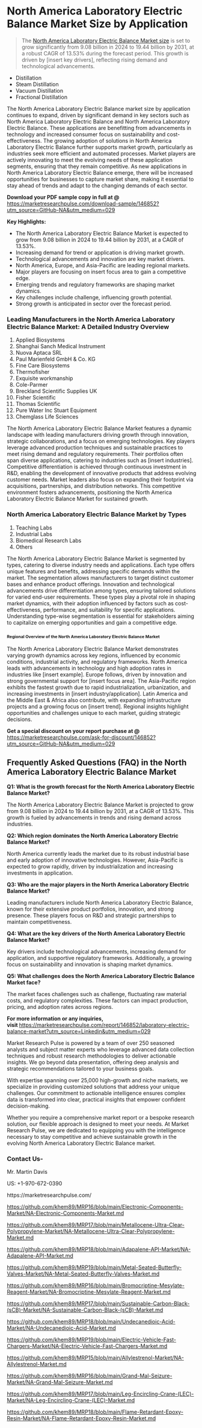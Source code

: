 <h1>North America Laboratory Electric Balance Market&nbsp;Size by Application</h1><blockquote><p>The <a href="https://marketresearchpulse.com/download-sample/146852?utm_source=GitHub-NA&amp;utm_medium=029">North America Laboratory Electric Balance Market size</a> is set to grow significantly from 9.08 billion in 2024 to 19.44 billion by 2031, at a robust CAGR of 13.53% during the forecast period. This growth is driven by [insert key drivers], reflecting rising demand and technological advancements.</p></blockquote><ul><li>Distillation<li> Steam Distillation<li> Vacuum Distillation<li> Fractional Distillation</li></ul><p>The North America Laboratory Electric Balance market size by application continues to expand, driven by significant demand in key sectors such as North America Laboratory Electric Balance and North America Laboratory Electric Balance. These applications are benefitting from advancements in technology and increased consumer focus on sustainability and cost-effectiveness. The growing adoption of solutions in North America Laboratory Electric Balance further supports market growth, particularly as industries seek more efficient and automated processes. Market players are actively innovating to meet the evolving needs of these application segments, ensuring that they remain competitive. As new applications in North America Laboratory Electric Balance emerge, there will be increased opportunities for businesses to capture market share, making it essential to stay ahead of trends and adapt to the changing demands of each sector.</p><p><strong>Download your PDF sample copy in full at @ </strong><a href="https://marketresearchpulse.com/download-sample/146852?utm_source=GitHub-NA&amp;utm_medium=029">https://marketresearchpulse.com/download-sample/146852?utm_source=GitHub-NA&amp;utm_medium=029</a></p><p><strong>Key Highlights: </strong></p><ul><li>The North America Laboratory Electric Balance Market is expected to grow from 9.08 billion in 2024 to 19.44 billion by 2031, at a CAGR of 13.53%.</li><li>Increasing demand for trend or application is driving market growth.</li><li>Technological advancements and innovation are key market drivers.</li><li>North America, Europe, and Asia-Pacific are leading regional markets.</li><li>Major players are focusing on insert focus area to gain a competitive edge.</li><li>Emerging trends and regulatory frameworks are shaping market dynamics.</li><li>Key challenges include challenge, influencing growth potential.</li><li>Strong growth is anticipated in sector over the forecast period.</li></ul><h3>Leading Manufacturers in the North America Laboratory Electric Balance Market: A Detailed Industry Overview</h3><ol><li>Applied Biosystems</li><li>Shanghai Sanch Medical Instrument</li><li>Nuova Aptaca SRL</li><li>Paul Marienfeld GmbH & Co. KG</li><li>Fine Care Biosystems</li><li>Thermofisher</li><li>Exquisite workmanship </li><li>Cole-Parmer</li><li>Breckland Scientific Supplies UK</li><li>Fisher Scientific</li><li>Thomas Scientific</li><li>Pure Water Inc Stuart Equipment</li><li>Chemglass Life Sciences</li></ol><div class="flex max-w-full flex-col flex-grow"><div class="min-h-8 text-message flex w-full flex-col items-end gap-2 whitespace-normal break-words [.text-message+&amp;]:mt-5" dir="auto" data-message-author-role="assistant" data-message-id="fd8432e4-4910-450d-b182-61b7bfb0a01f" data-message-model-slug="gpt-4o"><div class="flex w-full flex-col gap-1 empty:hidden first:pt-[3px]"><div class="markdown prose w-full break-words dark:prose-invert light"><p>The North America Laboratory Electric Balance Market features a dynamic landscape with leading manufacturers driving growth through innovation, strategic collaborations, and a focus on emerging technologies. Key players leverage advanced production techniques and sustainable practices to meet rising demand and regulatory requirements. Their portfolios often span diverse applications, catering to industries such as [insert industries]. Competitive differentiation is achieved through continuous investment in R&amp;D, enabling the development of innovative products that address evolving customer needs. Market leaders also focus on expanding their footprint via acquisitions, partnerships, and distribution networks. This competitive environment fosters advancements, positioning the North America Laboratory Electric Balance Market for sustained growth.</p></div></div></div></div><h3>North America Laboratory Electric Balance Market by Types</h3><ol><li>Teaching Labs<li> Industrial Labs<li> Biomedical Research Labs<li> Others</li></ol><div class="flex max-w-full flex-col flex-grow"><div class="min-h-8 text-message flex w-full flex-col items-end gap-2 whitespace-normal break-words [.text-message+&amp;]:mt-5" dir="auto" data-message-author-role="assistant" data-message-id="084470be-0bb7-4664-bddf-5156b4f41249" data-message-model-slug="gpt-4o-mini"><div class="flex w-full flex-col gap-1 empty:hidden first:pt-[3px]"><div class="markdown prose w-full break-words dark:prose-invert light"><p>The North America Laboratory Electric Balance Market is segmented by types, catering to diverse industry needs and applications. Each type offers unique features and benefits, addressing specific demands within the market. The segmentation allows manufacturers to target distinct customer bases and enhance product offerings. Innovation and technological advancements drive differentiation among types, ensuring tailored solutions for varied end-user requirements. These types play a pivotal role in shaping market dynamics, with their adoption influenced by factors such as cost-effectiveness, performance, and suitability for specific applications. Understanding type-wise segmentation is essential for stakeholders aiming to capitalize on emerging opportunities and gain a competitive edge.</p></div></div></div></div><h3><span style="font-size: 11px;">Regional Overview of the North America Laboratory Electric Balance Market</span></h3><div class="flex max-w-full flex-col flex-grow"><div class="min-h-8 text-message flex w-full flex-col items-end gap-2 whitespace-normal break-words [.text-message+&amp;]:mt-5" dir="auto" data-message-author-role="assistant" data-message-id="e9038762-ce64-4e30-91c9-9bd413514231" data-message-model-slug="gpt-4o-mini"><div class="flex w-full flex-col gap-1 empty:hidden first:pt-[3px]"><div class="markdown prose w-full break-words dark:prose-invert light"><p>The North America Laboratory Electric Balance Market demonstrates varying growth dynamics across key regions, influenced by economic conditions, industrial activity, and regulatory frameworks. North America leads with advancements in technology and high adoption rates in industries like [insert example]. Europe follows, driven by innovation and strong governmental support for [insert focus area]. The Asia-Pacific region exhibits the fastest growth due to rapid industrialization, urbanization, and increasing investments in [insert industry/application]. Latin America and the Middle East &amp; Africa also contribute, with expanding infrastructure projects and a growing focus on [insert trend]. Regional insights highlight opportunities and challenges unique to each market, guiding strategic decisions.</p></div></div></div></div><p><strong>Get a special discount on your report purchase at @ </strong><a href="https://marketresearchpulse.com/ask-for-discount/146852?utm_source=GitHub-NA&amp;utm_medium=029">https://marketresearchpulse.com/ask-for-discount/146852?utm_source=GitHub-NA&amp;utm_medium=029</a></p><h2>Frequently Asked Questions (FAQ) in the North America Laboratory Electric Balance Market</h2><p><strong>Q1: What is the growth forecast for the North America Laboratory Electric Balance Market?</strong></p><p>The North America Laboratory Electric Balance Market is projected to grow from 9.08 billion in 2024 to 19.44 billion by 2031, at a CAGR of 13.53%. This growth is fueled by advancements in trends and rising demand across industries.</p><p><strong>Q2: Which region dominates the North America Laboratory Electric Balance Market?</strong></p><p>North America currently leads the market due to its robust industrial base and early adoption of innovative technologies. However, Asia-Pacific is expected to grow rapidly, driven by industrialization and increasing investments in application.</p><p><strong>Q3: Who are the major players in the North America Laboratory Electric Balance Market?</strong></p><p>Leading manufacturers include North America Laboratory Electric Balance, known for their extensive product portfolios, innovation, and strong presence. These players focus on R&amp;D and strategic partnerships to maintain competitiveness.</p><p><strong>Q4: What are the key drivers of the North America Laboratory Electric Balance Market?</strong></p><p>Key drivers include technological advancements, increasing demand for application, and supportive regulatory frameworks. Additionally, a growing focus on sustainability and innovation is shaping market dynamics.</p><p><strong>Q5: What challenges does the North America Laboratory Electric Balance Market face?</strong></p><p>The market faces challenges such as challenge, fluctuating raw material costs, and regulatory complexities. These factors can impact production, pricing, and adoption rates across regions.</p><p><strong>For more information or any inquiries, visit&nbsp;</strong><a href="https://marketresearchpulse.com/report/146852/laboratory-electric-balance-market?utm_source=Linkedin&utm_medium=029">https://marketresearchpulse.com/report/146852/laboratory-electric-balance-market?utm_source=Linkedin&utm_medium=029</a></p><p>Market Research Pulse is powered by a team of over 250 seasoned analysts and subject matter experts who leverage advanced data collection techniques and robust research methodologies to deliver actionable insights. We go beyond data presentation, offering deep analysis and strategic recommendations tailored to your business goals.</p><p>With expertise spanning over 25,000 high-growth and niche markets, we specialize in providing customized solutions that address your unique challenges. Our commitment to actionable intelligence ensures complex data is transformed into clear, practical insights that empower confident decision-making.</p><p>Whether you require a comprehensive market report or a bespoke research solution, our flexible approach is designed to meet your needs. At Market Research Pulse, we are dedicated to equipping you with the intelligence necessary to stay competitive and achieve sustainable growth in the evolving North America Laboratory Electric Balance market.</p><h3><strong>Contact Us-</strong></h3><p>Mr. Martin Davis</p><p>US: +1-970-672-0390</p><p>https://marketresearchpulse.com/</p><p><a href="https://github.com/khem89/MRP16/blob/main/Electronic-Components-Market/NA-Electronic-Components-Market.md">https://github.com/khem89/MRP16/blob/main/Electronic-Components-Market/NA-Electronic-Components-Market.md</a></p><p><a href="https://github.com/khem89/MRP17/blob/main/Metallocene-Ultra-Clear-Polypropylene-Market/NA-Metallocene-Ultra-Clear-Polypropylene-Market.md">https://github.com/khem89/MRP17/blob/main/Metallocene-Ultra-Clear-Polypropylene-Market/NA-Metallocene-Ultra-Clear-Polypropylene-Market.md</a></p><p><a href="https://github.com/khem89/MRP18/blob/main/Adapalene-API-Market/NA-Adapalene-API-Market.md">https://github.com/khem89/MRP18/blob/main/Adapalene-API-Market/NA-Adapalene-API-Market.md</a></p><p><a href="https://github.com/khem89/MRP19/blob/main/Metal-Seated-Butterfly-Valves-Market/NA-Metal-Seated-Butterfly-Valves-Market.md">https://github.com/khem89/MRP19/blob/main/Metal-Seated-Butterfly-Valves-Market/NA-Metal-Seated-Butterfly-Valves-Market.md</a></p><p><a href="https://github.com/khem89/MRP16/blob/main/Bromocriptine-Mesylate-Reagent-Market/NA-Bromocriptine-Mesylate-Reagent-Market.md">https://github.com/khem89/MRP16/blob/main/Bromocriptine-Mesylate-Reagent-Market/NA-Bromocriptine-Mesylate-Reagent-Market.md</a></p><p><a href="https://github.com/khem89/MRP17/blob/main/Sustainable-Carbon-Black-(sCB)-Market/NA-Sustainable-Carbon-Black-(sCB)-Market.md">https://github.com/khem89/MRP17/blob/main/Sustainable-Carbon-Black-(sCB)-Market/NA-Sustainable-Carbon-Black-(sCB)-Market.md</a></p><p><a href="https://github.com/khem89/MRP18/blob/main/Undecanedioic-Acid-Market/NA-Undecanedioic-Acid-Market.md">https://github.com/khem89/MRP18/blob/main/Undecanedioic-Acid-Market/NA-Undecanedioic-Acid-Market.md</a></p><p><a href="https://github.com/khem89/MRP19/blob/main/Electric-Vehicle-Fast-Chargers-Market/NA-Electric-Vehicle-Fast-Chargers-Market.md">https://github.com/khem89/MRP19/blob/main/Electric-Vehicle-Fast-Chargers-Market/NA-Electric-Vehicle-Fast-Chargers-Market.md</a></p><p><a href="https://github.com/khem89/MRP15/blob/main/Allylestrenol-Market/NA-Allylestrenol-Market.md">https://github.com/khem89/MRP15/blob/main/Allylestrenol-Market/NA-Allylestrenol-Market.md</a></p><p><a href="https://github.com/khem89/MRP16/blob/main/Grand-Mal-Seizure-Market/NA-Grand-Mal-Seizure-Market.md">https://github.com/khem89/MRP16/blob/main/Grand-Mal-Seizure-Market/NA-Grand-Mal-Seizure-Market.md</a></p><p><a href="https://github.com/khem89/MRP17/blob/main/Leg-Encircling-Crane-(LEC)-Market/NA-Leg-Encircling-Crane-(LEC)-Market.md">https://github.com/khem89/MRP17/blob/main/Leg-Encircling-Crane-(LEC)-Market/NA-Leg-Encircling-Crane-(LEC)-Market.md</a></p><p><a href="https://github.com/khem89/MRP18/blob/main/Flame-Retardant-Epoxy-Resin-Market/NA-Flame-Retardant-Epoxy-Resin-Market.md">https://github.com/khem89/MRP18/blob/main/Flame-Retardant-Epoxy-Resin-Market/NA-Flame-Retardant-Epoxy-Resin-Market.md</a></p>

